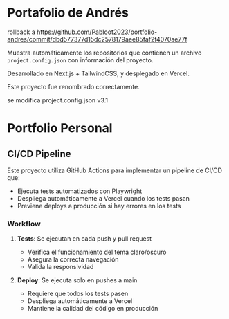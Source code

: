 # Portafolio de Andrés

rollback a https://github.com/Pabloot2023/portfolio-andres/commit/dbd577377d15dc2578179aee85faf2f4070ae77f

Muestra automáticamente los repositorios que contienen un archivo `project.config.json` con información del proyecto.

Desarrollado en Next.js + TailwindCSS, y desplegado en Vercel.

Este proyecto fue renombrado correctamente.

se modifica project.config.json v3.1

# Portfolio Personal

## CI/CD Pipeline

Este proyecto utiliza GitHub Actions para implementar un pipeline de CI/CD que:

- Ejecuta tests automatizados con Playwright
- Despliega automáticamente a Vercel cuando los tests pasan
- Previene deploys a producción si hay errores en los tests

### Workflow

1. **Tests**: Se ejecutan en cada push y pull request
   - Verifica el funcionamiento del tema claro/oscuro
   - Asegura la correcta navegación
   - Valida la responsividad

2. **Deploy**: Se ejecuta solo en pushes a main
   - Requiere que todos los tests pasen
   - Despliega automáticamente a Vercel
   - Mantiene la calidad del código en producción

